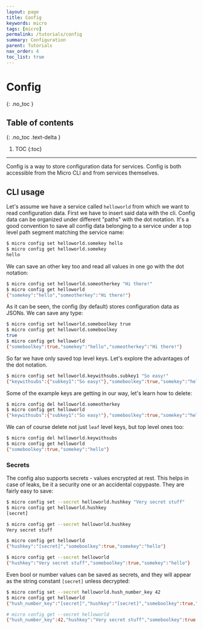 ```yaml
---
layout: page
title: Config
keywords: micro
tags: [micro]
permalink: /tutorials/config
summary: Configuration
parent: Tutorials
nav_order: 4
toc_list: true
---
```


# Config
{: .no_toc }

## Table of contents
{: .no_toc .text-delta }

1. TOC
{:toc}
---

Config is a way to store configuration data for services. Config is both accessible from the Micro CLI and from services themselves.

## CLI usage

Let's assume we have a service called `helloworld` from which we want to read configuration data.
First we have to insert said data with the cli. Config data can be organized under different "paths" with the dot notation.
It's a good convention to save all config data belonging to a service under a top level path segment matching the service name:

```sh
$ micro config set helloworld.somekey hello
$ micro config get helloworld.somekey
hello
```

We can save an other key too and read all values in one go with the dot notation:

```sh
$ micro config set helloworld.someotherkey "Hi there!"
$ micro config get helloworld
{"somekey":"hello","someotherkey":"Hi there!"}
```

As it can be seen, the config (by default) stores configuration data as JSONs.
We can save any type:

```sh
$ micro config set helloworld.someboolkey true
$ micro config get helloworld.someboolkey
true
$ micro config get helloworld
{"someboolkey":true,"somekey":"hello","someotherkey":"Hi there!"}
```

So far we have only saved top level keys. Let's explore the advantages of the dot notation.

```sh
$ micro config set helloworld.keywithsubs.subkey1 "So easy!"
{"keywithsubs":{"subkey1":"So easy!"},"someboolkey":true,"somekey":"hello","someotherkey":"Hi there!"}
```

Some of the example keys are getting in our way, let's learn how to delete:

```sh
$ micro config del helloworld.someotherkey
$ micro config get helloworld
{"keywithsubs":{"subkey1":"So easy!"},"someboolkey":true,"somekey":"hello"}
```

We can of course delete not just `leaf` level keys, but top level ones too:

```sh
$ micro config del helloworld.keywithsubs
$ micro config get helloworld
{"someboolkey":true,"somekey":"hello"}
```

### Secrets

The config also supports secrets - values encrypted at rest. This helps in case of leaks, be it a security one or an accidental copypaste.
They are fairly easy to save:

```sh
$ micro config set --secret helloworld.hushkey "Very secret stuff" 
$ micro config get helloworld.hushkey
[secret]

$ micro config get --secret helloworld.hushkey
Very secret stuff

$ micro config get helloworld
{"hushkey":"[secret]","someboolkey":true,"somekey":"hello"}

$ micro config get --secret helloworld
{"hushkey":"Very secret stuff","someboolkey":true,"somekey":"hello"}
```

Even bool or number values can be saved as secrets, and they will appear as the string constant `[secret]` unless decrypted:

```sh
$ micro config set --secret helloworld.hush_number_key 42
$ micro config get helloworld
{"hush_number_key":"[secret]","hushkey":"[secret]","someboolkey":true,"somekey":"hello"}

# micro config get --secret helloworld
{"hush_number_key":42,"hushkey":"Very secret stuff","someboolkey":true,"somekey":"hello"}
```